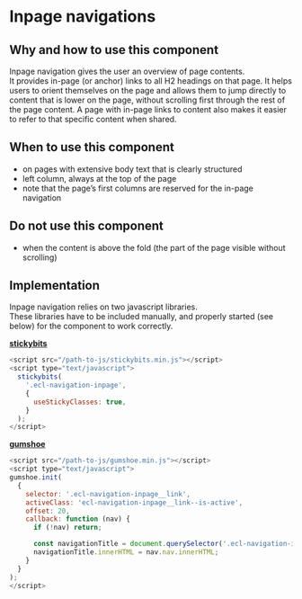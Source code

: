 # Inpage navigations

## Why and how to use this component

Inpage navigation gives the user an overview of page contents.  
It provides in-page (or anchor) links to all H2 headings on that page. It helps users to orient themselves on the page and allows them to jump directly to content that is lower on the page, without scrolling first through the rest of the page content. A page with in-page links to content also makes it easier to refer to that specific content when shared.

## When to use this component

- on pages with extensive body text that is clearly structured
- left column, always at the top of the page
- note that the page’s first columns are reserved for the in-page navigation

## Do not use this component

- when the content is above the fold (the part of the page visible without scrolling)

## Implementation

Inpage navigation relies on two javascript libraries.  
These libraries have to be included manually, and properly started (see below) for the component to work correctly.

[**stickybits**](https://github.com/dollarshaveclub/stickybits)
```javascript
<script src="/path-to-js/stickybits.min.js"></script>
<script type="text/javascript">
  stickybits(
    '.ecl-navigation-inpage',
    {
      useStickyClasses: true,
    }
  );
</script>
```

[**gumshoe**](https://github.com/cferdinandi/gumshoe/)
```javascript
<script src="/path-to-js/gumshoe.min.js"></script>
<script type="text/javascript">
gumshoe.init(
  {
    selector: '.ecl-navigation-inpage__link',
    activeClass: 'ecl-navigation-inpage__link--is-active',
    offset: 20,
    callback: function (nav) {
      if (!nav) return;

      const navigationTitle = document.querySelector('.ecl-navigation-inpage__trigger');
      navigationTitle.innerHTML = nav.nav.innerHTML;
    }
  }
);
</script>
```
